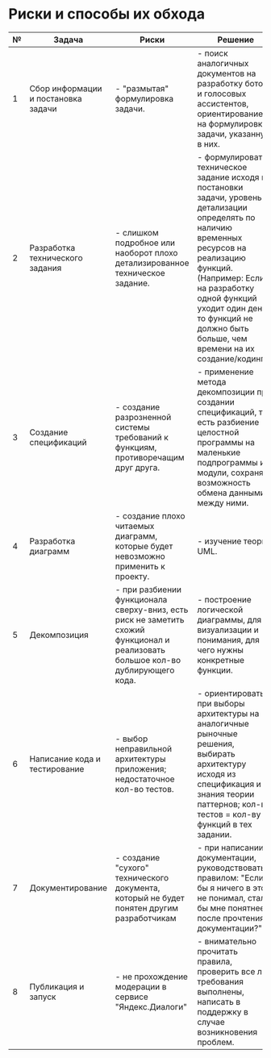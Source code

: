 # Риски и способы их обхода

| №    | Задача                              | Риски                                                        | Решение                                                      |
| ---- | ----------------------------------- | ------------------------------------------------------------ | ------------------------------------------------------------ |
| 1    | Сбор информации и постановка задачи | - "размытая" формулировка задачи.                            | - поиск аналогичных документов на разработку ботов и голосовых ассистентов, ориентирование на формулировку задачи, указанную в них. |
| 2    | Разработка технического задания     | - слишком подробное или наоборот плохо детализированное техническое задание. | - формулировать техническое задание исходя из постановки задачи, уровень детализации определять по наличию временных ресурсов на реализацию функций. (Например: Если на разработку одной функций уходит один день, то функций не должно быть больше, чем времени на их создание/кодинг) |
| 3    | Создание спецификаций               | - создание разрозненной системы требований к функциям, противоречащим друг друга. | - применение метода декомпозиции при создании спецификаций, то есть разбиение целостной программы на маленькие подпрограммы и модули, сохраняя возможность обмена данными между ними. |
| 4    | Разработка диаграмм                 | - создание плохо читаемых диаграмм, которые будет невозможно применить к проекту. | - изучение теории UML.                                       |
| 5    | Декомпозиция                        | - при разбиении функционала сверху-вниз, есть риск не заметить схожий функционал и реализовать большое кол-во дублирующего кода. | - построение логической диаграммы, для визуализации и понимания, для чего нужны конкретные функции. |
| 6    | Написание кода и тестирование       | - выбор неправильной архитектуры приложения; недостаточное кол-во тестов. | - ориентироваться при выборы архитектуры на аналогичные рыночные решения, выбирать архитектуру исходя из спецификация и знания теории паттернов; кол-во тестов = кол-ву функций в тех задании. |
| 7    | Документирование                    | - создание "сухого" технического документа, который не будет понятен другим разработчикам | - при написании документации, руководствоваться правилом: "Если бы я ничего в этом не понимал, стало бы мне понятнее после прочтения документации?" |
| 8    | Публикация и запуск                 | - не прохождение модерации в сервисе "Яндекс.Диалоги"        | - внимательно прочитать правила, проверить все ли требования выполнены, написать в поддержку в случае возникновения проблем. |

